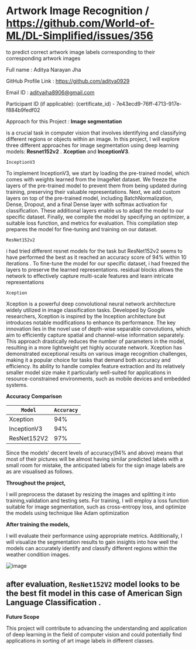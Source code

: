 # Artwork Image Recognition / https://github.com/World-of-ML/DL-Simplified/issues/356

to predict correct artwork image labels corresponding to their corresponding artwork images




Full name : Aditya Narayan Jha

GitHub Profile Link : https://github.com/aditya0929

Email ID : adityajha8906@gmail.com

Participant ID (if applicable): (certificate_id) - 7e43ecd9-76ff-4713-917e-f884b9fedf02

Approach for this Project :
**Image segmentation**

is a crucial task in computer vision that involves identifying and classifying different regions or objects within an image. In this project, I will explore three different approaches for image segmentation using deep learning models:  **Resnet152v2** . **Xception** and **InceptionV3**.

`InceptionV3`

To implement InceptionV3, we start by loading the pre-trained model, which comes with weights learned from the ImageNet dataset. We freeze the layers of the pre-trained model to prevent them from being updated during training, preserving their valuable representations. Next, we add custom layers on top of the pre-trained model, including BatchNormalization, Dense, Dropout, and a final Dense layer with softmax activation for classification. These additional layers enable us to adapt the model to our specific dataset. Finally, we compile the model by specifying an optimizer, a suitable loss function, and metrics for evaluation. This compilation step prepares the model for fine-tuning and training on our dataset.

`ResNet152v2`

i had tried different resnet models for the task but ResNet152v2 seems to have performed the best as it reached an accuracy score of 94% within 10 iterations .  To fine-tune the model for our specific dataset, i had freezed the layers to preserve the learned representations. residual blocks  allows the network to effectively capture multi-scale features and learn intricate representations

`Xception`

Xception is a powerful deep convolutional neural network architecture widely utilized in image classification tasks. Developed by Google researchers, Xception is inspired by the Inception architecture but introduces notable modifications to enhance its performance. The key innovation lies in the novel use of depth-wise separable convolutions, which aim to efficiently capture spatial and channel-wise information separately. This approach drastically reduces the number of parameters in the model, resulting in a more lightweight yet highly accurate network. Xception has demonstrated exceptional results on various image recognition challenges, making it a popular choice for tasks that demand both accuracy and efficiency. Its ability to handle complex feature extraction and its relatively smaller model size make it particularly well-suited for applications in resource-constrained environments, such as mobile devices and embedded systems.


**Accuracy Comparison**

| `Model`  | `Accuracy` |
|--------|----------|
| Xception  |   94%    |
| InceptionV3 | 94% |
| ResNet152V2 | 97% |


Since the models' decent levels of accuracy(94% and above) means that most of their pictures will be almost having similar predicted labels with a small room for mistake, the anticipated labels for the sign image labels are as are visualised as follows.

**Throughout the project,** 

I will preprocess the dataset by resizing the images and splitting it into training,validation and testing sets. For training, I will employ a loss function suitable for image segmentation, such as cross-entropy loss, and optimize the models using technique like  Adam optimization

**After training the models,**

I will evaluate their performance using appropriate metrics. Additionally, I will visualize the segmentation results to gain insights into how well the models can accurately identify and classify different regions within the weather condition images.


![image](https://github.com/aditya0929/Surreal-Symphonies-artwork-image-recognition-/assets/127277877/028bc26c-e372-47ba-b494-80111950d156)


## after evaluation, `ResNet152V2`  model looks to be the best fit model in this case of American Sign Language Classification .


**Future Scope**

This project will contribute to advancing the understanding and application of deep learning in the field of computer vision and could potentially find applications in sorting of art image labels in different classes.


